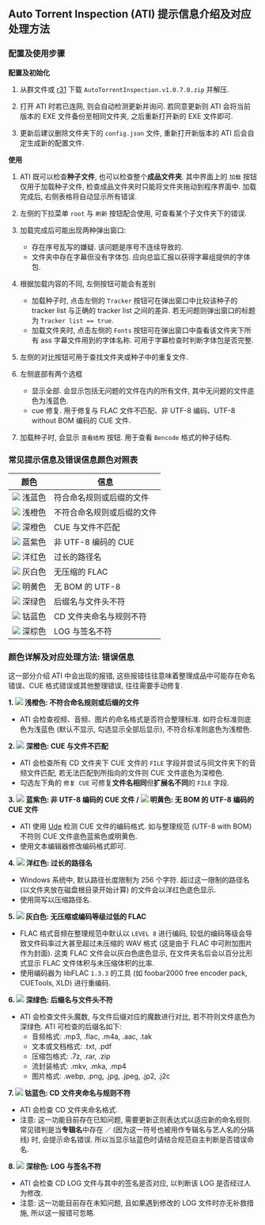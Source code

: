 ## Auto Torrent Inspection (ATI) 提示信息介绍及对应处理方法

### 配置及使用步骤

**配置及初始化**
1. 从群文件或 [r31](https://r31.3333.moe) 下载 `AutoTorrentInspection.v1.0.7.0.zip` 并解压.

2. 打开 ATI 时若已连网, 则会自动检测更新并询问. 若同意更新则 ATI 会将当前版本的 EXE 文件备份至相同文件夹, 之后重新打开新的 EXE 文件即可.

3. 更新后建议删除文件夹下的 `config.json` 文件, 重新打开新版本的 ATI 后会自定生成新的配置文件.

**使用**
1. ATI 既可以检查**种子文件**, 也可以检查整个**成品文件夹**. 其中界面上的 `加载` 按钮仅用于加载种子文件, 检查成品文件夹时只能将文件夹拖动到程序界面中. 加载完成后, 右侧表格将自动显示所有错误.

2. 左侧的下拉菜单 `root` 与 `刷新` 按钮配合使用, 可查看某个子文件夹下的错误.

3. 加载完成后可能出现两种弹出窗口:
    - 存在序号乱写的嫌疑. 该问题是序号不连续导致的.
    - 文件夹中存在字幕但没有字体包. 应向总监汇报以获得字幕组提供的字体包.

4. 根据加载内容的不同, 左侧按钮可能会有差别
    - 加载种子时, 点击左侧的 `Tracker` 按钮可在弹出窗口中比较该种子的 tracker list 与正确的 tracker list 之间的差异. 若无问题则弹出窗口的标题为 `Tracker list == true`.
    - 加载文件夹时, 点击左侧的 `Fonts` 按钮可在弹出窗口中查看该文件夹下所有 ass 字幕文件用到的字体名称. 可用于字幕检查时判断字体包是否完整.

5. 左侧的对比按钮可用于查找文件夹或种子中的重复文件.

6. 左侧底部有两个选框
    - 显示全部. 会显示包括无问题的文件在内的所有文件, 其中无问题的文件底色为浅蓝色.
    - cue 修复. 用于修复与 FLAC 文件不匹配、非 UTF-8 编码、UTF-8 without BOM 编码的 CUE 文件.

7. 加载种子时, 会显示 `查看结构` 按钮. 用于查看 `Bencode` 格式的种子结构.

### 常见提示信息及错误信息颜色对照表

| 颜色                                                     | 信息                   |
| ------------------------------------------------------- | ----------------------|
| ![](https://placehold.it/15/92aaf3/000000?text=+) 浅蓝色 | 符合命名规则或后缀的文件  |
| ![](https://placehold.it/15/fb9966/000000?text=+) 浅橙色 | 不符合命名规则或后缀的文件 |
| ![](https://placehold.it/15/ff6538/000000?text=+) 深橙色 | CUE 与文件不匹配         |
| ![](https://placehold.it/15/51559b/000000?text=+) 蓝紫色 | 非 UTF-8 编码的 CUE     |
| ![](https://placehold.it/15/ff0a32/000000?text=+) 洋红色 | 过长的路径名             |
| ![](https://placehold.it/15/cfd8dc/000000?text=+) 灰白色 | 无压缩的 FLAC           |
| ![](https://placehold.it/15/fbbc05/000000?text=+) 明黄色 | 无 BOM 的 UTF-8        |
| ![](https://placehold.it/15/009933/000000?text=+) 深绿色 | 后缀名与文件头不符       |
| ![](https://placehold.it/15/0559ae/000000?text=+) 钴蓝色 | CD 文件夹命名与规则不符   |
| ![](https://placehold.it/15/8b4513/000000?text=+) 深棕色 | LOG 与签名不符          |

### 颜色详解及对应处理方法: 错误信息

这一部分介绍 ATI 中会出现的报错, 这些报错往往意味着整理成品中可能存在命名错误、CUE 格式错误或其他整理错误, 往往需要手动修复.

**1. ![](https://placehold.it/10/fb9966/000000?text=+) 浅橙色: 不符合命名规则或后缀的文件**
- ATI 会检查视频、音频、图片的命名格式是否符合整理标准. 如符合标准则底色为浅蓝色 (默认不显示, 勾选显示全部后显示), 不符合标准则底色为浅橙色.

**2. ![](https://placehold.it/10/ff6538/000000?text=+) 深橙色: CUE 与文件不匹配**
- ATI 会检查所有 CD 文件夹下 CUE 文件的 `FILE` 字段并尝试与同文件夹下的音频文件匹配, 若无法匹配到所指向的文件则 CUE 文件底色为深橙色.
- 勾选左下角的 `修复 CUE` 可修复**文件名相同**但**扩展名不同**的 `FILE` 字段.

**3. ![](https://placehold.it/10/51559b/000000?text=+) 蓝紫色: 非 UTF-8 编码的 CUE 文件 / ![](https://placehold.it/10/fbbc05/000000?text=+) 明黄色: 无 BOM 的 UTF-8 编码的 CUE 文件**
- ATI 使用 [Ude](https://github.com/errepi/ude) 检测 CUE 文件的编码格式. 如与整理规范 (UTF-8 with BOM) 不符则 CUE 文件底色蓝紫色或明黄色.
- 使用文本编辑器修改编码格式即可.

**4. ![](https://placehold.it/10/ff0a32/000000?text=+) 洋红色: 过长的路径名**
- Windows 系统中, 默认路径长度限制为 256 个字符. 超过这一限制的路径名 (以文件夹放在磁盘根目录开始计算) 的文件会以洋红色底色显示.
- 使用简写以压缩路径名.

**5. ![](https://placehold.it/10/cfd8dc/000000?text=+) 灰白色: 无压缩或编码等级过低的 FLAC**
- FLAC 格式音频在整理规范中默认以 `LEVEL 8` 进行编码, 较低的编码等级会导致文件码率过大甚至超过未压缩的 WAV 格式 (这是由于 FLAC 中可附加图片作为封面). 这类 FLAC 文件会以灰白色底色显示, 在文件夹名后会以百分比形式显示 FLAC 文件体积与未压缩体积的比率.
- 使用编码器为 libFLAC `1.3.3` 的工具 (如 foobar2000 free encoder pack, CUETools, XLD) 进行重编码.

**6. ![](https://placehold.it/10/009933/000000?text=+) 深绿色: 后缀名与文件头不符**
- ATI 会检查文件头魔数, 与文件后缀对应的魔数进行对比, 若不符则文件底色为深绿色. ATI 可检查的后缀名如下:
    - 音频格式: .mp3, .flac, .m4a, .aac, .tak
    - 文本或文档格式: .txt, .pdf
    - 压缩包格式: .7z, .rar, .zip
    - 流封装格式: .mkv, .mka, .mp4
    - 图片格式: .webp, .png, .jpg, .jpeg, .jp2, .j2c

**7. ![](https://placehold.it/10/0559ae/000000?text=+) 钴蓝色: CD 文件夹命名与规则不符**
- ATI 会检查 CD 文件夹命名格式. 
- 注意: 这一功能目前存在已知问题, 需要更新正则表达式以适应新的命名规则. 常见错判是当**专辑名**中存在 `／` (因为这一符号也被用作专辑名与艺人名的分隔线) 时, 会提示命名错误. 所以当显示钴蓝色时请结合规范自主判断是否错误命名.

**8. ![](https://placehold.it/10/8b4513/000000?text=+) 深棕色: LOG 与签名不符**
- ATI 会检查 CD LOG 文件与其中的签名是否对应, 以判断该 LOG 是否经过人为修改.
- 注意: 这一功能目前存在未知问题, 且如果遇到修改的 LOG 文件时亦无补救措施, 所以这一报错可忽略.